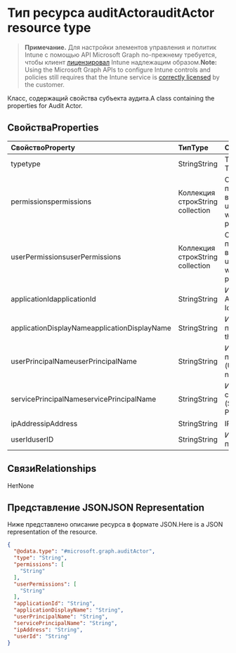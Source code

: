 # <a name="auditactor-resource-type"></a><span data-ttu-id="21aef-101">Тип ресурса auditActor</span><span class="sxs-lookup"><span data-stu-id="21aef-101">auditActor resource type</span></span>

> <span data-ttu-id="21aef-102">**Примечание.** Для настройки элементов управления и политик Intune с помощью API Microsoft Graph по-прежнему требуется, чтобы клиент [лицензировал](https://go.microsoft.com/fwlink/?linkid=839381) Intune надлежащим образом.</span><span class="sxs-lookup"><span data-stu-id="21aef-102">**Note:** Using the Microsoft Graph APIs to configure Intune controls and policies still requires that the Intune service is [correctly licensed](https://go.microsoft.com/fwlink/?linkid=839381) by the customer.</span></span>

<span data-ttu-id="21aef-103">Класс, содержащий свойства субъекта аудита.</span><span class="sxs-lookup"><span data-stu-id="21aef-103">A class containing the properties for Audit Actor.</span></span>
## <a name="properties"></a><span data-ttu-id="21aef-104">Свойства</span><span class="sxs-lookup"><span data-stu-id="21aef-104">Properties</span></span>
|<span data-ttu-id="21aef-105">Свойство</span><span class="sxs-lookup"><span data-stu-id="21aef-105">Property</span></span>|<span data-ttu-id="21aef-106">Тип</span><span class="sxs-lookup"><span data-stu-id="21aef-106">Type</span></span>|<span data-ttu-id="21aef-107">Описание</span><span class="sxs-lookup"><span data-stu-id="21aef-107">Description</span></span>|
|:---|:---|:---|
|<span data-ttu-id="21aef-108">type</span><span class="sxs-lookup"><span data-stu-id="21aef-108">type</span></span>|<span data-ttu-id="21aef-109">String</span><span class="sxs-lookup"><span data-stu-id="21aef-109">String</span></span>|<span data-ttu-id="21aef-110">Тип субъекта.</span><span class="sxs-lookup"><span data-stu-id="21aef-110">Actor Type.</span></span>|
|<span data-ttu-id="21aef-111">permissions</span><span class="sxs-lookup"><span data-stu-id="21aef-111">permissions</span></span>|<span data-ttu-id="21aef-112">Коллекция строк</span><span class="sxs-lookup"><span data-stu-id="21aef-112">String collection</span></span>|<span data-ttu-id="21aef-113">Список разрешений пользователей во время аудита.</span><span class="sxs-lookup"><span data-stu-id="21aef-113">List of user permissions when the audit was performed.</span></span>|
|<span data-ttu-id="21aef-114">userPermissions</span><span class="sxs-lookup"><span data-stu-id="21aef-114">userPermissions</span></span>|<span data-ttu-id="21aef-115">Коллекция строк</span><span class="sxs-lookup"><span data-stu-id="21aef-115">String collection</span></span>|<span data-ttu-id="21aef-116">Список разрешений пользователей во время аудита.</span><span class="sxs-lookup"><span data-stu-id="21aef-116">List of user permissions when the audit was performed.</span></span>|
|<span data-ttu-id="21aef-117">applicationId</span><span class="sxs-lookup"><span data-stu-id="21aef-117">applicationId</span></span>|<span data-ttu-id="21aef-118">String</span><span class="sxs-lookup"><span data-stu-id="21aef-118">String</span></span>|<span data-ttu-id="21aef-119">ИД приложения AAD.</span><span class="sxs-lookup"><span data-stu-id="21aef-119">AAD Application Id.</span></span>|
|<span data-ttu-id="21aef-120">applicationDisplayName</span><span class="sxs-lookup"><span data-stu-id="21aef-120">applicationDisplayName</span></span>|<span data-ttu-id="21aef-121">String</span><span class="sxs-lookup"><span data-stu-id="21aef-121">String</span></span>|<span data-ttu-id="21aef-122">Имя приложения.</span><span class="sxs-lookup"><span data-stu-id="21aef-122">Name of the Application.</span></span>|
|<span data-ttu-id="21aef-123">userPrincipalName</span><span class="sxs-lookup"><span data-stu-id="21aef-123">userPrincipalName</span></span>|<span data-ttu-id="21aef-124">String</span><span class="sxs-lookup"><span data-stu-id="21aef-124">String</span></span>|<span data-ttu-id="21aef-125">Имя участника-пользователя (UPN).</span><span class="sxs-lookup"><span data-stu-id="21aef-125">User principal name (UPN)</span></span>|
|<span data-ttu-id="21aef-126">servicePrincipalName</span><span class="sxs-lookup"><span data-stu-id="21aef-126">servicePrincipalName</span></span>|<span data-ttu-id="21aef-127">String</span><span class="sxs-lookup"><span data-stu-id="21aef-127">String</span></span>|<span data-ttu-id="21aef-128">Имя субъекта-службы (SPN).</span><span class="sxs-lookup"><span data-stu-id="21aef-128">Service Principal Name (SPN).</span></span>|
|<span data-ttu-id="21aef-129">ipAddress</span><span class="sxs-lookup"><span data-stu-id="21aef-129">ipAddress</span></span>|<span data-ttu-id="21aef-130">String</span><span class="sxs-lookup"><span data-stu-id="21aef-130">String</span></span>|<span data-ttu-id="21aef-131">IP-адрес.</span><span class="sxs-lookup"><span data-stu-id="21aef-131">IPAddress.</span></span>|
|<span data-ttu-id="21aef-132">userId</span><span class="sxs-lookup"><span data-stu-id="21aef-132">userID</span></span>|<span data-ttu-id="21aef-133">String</span><span class="sxs-lookup"><span data-stu-id="21aef-133">String</span></span>|<span data-ttu-id="21aef-134">ИД пользователя.</span><span class="sxs-lookup"><span data-stu-id="21aef-134">User Id.</span></span>|

## <a name="relationships"></a><span data-ttu-id="21aef-135">Связи</span><span class="sxs-lookup"><span data-stu-id="21aef-135">Relationships</span></span>
<span data-ttu-id="21aef-136">Нет</span><span class="sxs-lookup"><span data-stu-id="21aef-136">None</span></span>
## <a name="json-representation"></a><span data-ttu-id="21aef-137">Представление JSON</span><span class="sxs-lookup"><span data-stu-id="21aef-137">JSON Representation</span></span>
<span data-ttu-id="21aef-138">Ниже представлено описание ресурса в формате JSON.</span><span class="sxs-lookup"><span data-stu-id="21aef-138">Here is a JSON representation of the resource.</span></span>
<!-- {
  "blockType": "resource",
  "keyProperty": "id",
  "@odata.type": "microsoft.graph.auditActor"
}
-->
``` json
{
  "@odata.type": "#microsoft.graph.auditActor",
  "type": "String",
  "permissions": [
    "String"
  ],
  "userPermissions": [
    "String"
  ],
  "applicationId": "String",
  "applicationDisplayName": "String",
  "userPrincipalName": "String",
  "servicePrincipalName": "String",
  "ipAddress": "String",
  "userId": "String"
}
```



